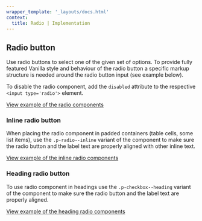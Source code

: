```yaml
---
wrapper_template: '_layouts/docs.html'
context:
  title: Radio | Implementation
---
```


## Radio button

Use radio buttons to select one of the given set of options. To provide fully featured Vanilla style and behaviour of the radio button a specific markup structure is needed around the radio button input (see example below).

To disable the radio component, add the `disabled` attribute to the respective `<input type='radio'>` element.

<div class="embedded-example"><a href="/docs/examples/patterns/forms/radio/" class="js-example">
View example of the radio components
</a></div>

### Inline radio button

When placing the radio component in padded containers (table cells, some list items), use the `.p-radio--inline` variant of the component to make sure the radio button and the label text are properly aligned with other inline text.

<div class="embedded-example"><a href="/docs/examples/patterns/forms/radio-inline/" class="js-example">
View example of the inline radio components
</a></div>

### Heading radio button

To use radio component in headings use the `.p-checkbox--heading` variant of the component to make sure the radio button and the label text are properly aligned.

<div class="embedded-example"><a href="/docs/examples/patterns/forms/radio-heading/" class="js-example">
View example of the heading radio components
</a></div>

